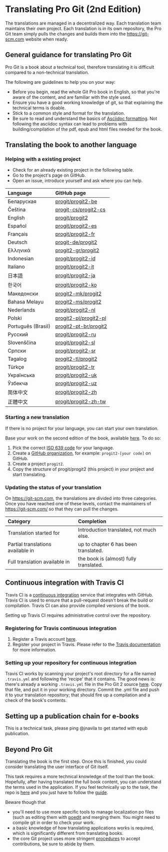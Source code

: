 # Translating Pro Git (2nd Edition)

The translations are managed in a decentralized way. Each translation team maintains their own project. Each translation is in its own repository, the Pro Git team simply pulls the changes and builds them into the https://git-scm.com website when ready.

## General guidance for translating Pro Git

Pro Git is a book about a technical tool, therefore translating it is difficult compared to a non-technical translation.

The following are guidelines to help you on your way:
* Before you begin, read the whole Git Pro book in English, so that you're aware of the content, and are familiar with the style used.
* Ensure you have a good working knowledge of git, so that explaining the technical terms is doable.
* Stick to a common style and format for the translation.
* Be sure to read and understand the basics of [Asciidoc formatting](https://asciidoctor.org/docs/asciidoc-syntax-quick-reference/). Not following the asciidoc syntax can lead to problems with building/compilation of the pdf, epub and html files needed for the book.

## Translating the book to another language

### Helping with a existing project

* Check for an already existing project in the following table.
* Go to the project's page on GitHub.
* Open an issue, introduce yourself and ask where you can help.

| Language     | GitHub page     |
| :------------- | :------------- |
| Беларуская  | [progit/progit2-be](https://github.com/progit/progit2-be) |
| Čeština    | [progit-cs/progit2-cs](https://github.com/progit-cs/progit2-cs) |
| English    | [progit/progit2](https://github.com/progit/progit2) |
| Español    | [progit/progit2-es](https://github.com/progit/progit2-es) |
| Français   | [progit/progit2-fr](https://github.com/progit/progit2-fr) |
| Deutsch    | [progit-de/progit2](https://github.com/progit-de/progit2) |
| Ελληνικά   | [progit2-gr/progit2](https://github.com/progit2-gr/progit2) |
| Indonesian | [progit/progit2-id](https://github.com/progit/progit2-id) |
| Italiano   | [progit/progit2-it](https://github.com/progit/progit2-it) |
| 日本語   | [progit/progit2-ja](https://github.com/progit/progit2-ja) |
| 한국어   | [progit/progit2-ko](https://github.com/progit/progit2-ko) |
| Македонски | [progit2-mk/progit2](https://github.com/progit2-mk/progit2) |
| Bahasa Melayu| [progit2-ms/progit2](https://github.com/progit2-ms/progit2) |
| Nederlands | [progit/progit2-nl](https://github.com/progit/progit2-nl) |
| Polski | [progit2-pl/progit2-pl](https://github.com/progit2-pl/progit2-pl) |
| Português (Brasil) | [progit2-pt-br/progit2](https://github.com/progit2-pt-br/progit2) |
| Русский   | [progit/progit2-ru](https://github.com/progit/progit2-ru) |
| Slovenščina  | [progit/progit2-sl](https://github.com/progit/progit2-sl) |
| Српски   | [progit/progit2-sr](https://github.com/progit/progit2-sr) |
| Tagalog   | [progit2-tl/progit2](https://github.com/progit2-tl/progit2) |
| Türkçe   | [progit/progit2-tr](https://github.com/progit/progit2-tr) |
| Українська| [progit/progit2-uk](https://github.com/progit/progit2-uk) |
| Ўзбекча  | [progit/progit2-uz](https://github.com/progit/progit2-uz) |
| 简体中文  | [progit/progit2-zh](https://github.com/progit/progit2-zh) |
| 正體中文  | [progit/progit2-zh-tw](https://github.com/progit/progit2-zh-tw) |

### Starting a new translation

If there is no project for your language, you can start your own translation.

Base your work on the second edition of the book, available [here](https://github.com/progit/progit2). To do so:
 1. Pick the correct [ISO 639 code](https://en.wikipedia.org/wiki/List_of_ISO_639-1_codes) for your language.
 1. Create a [GitHub organization](https://help.github.com/articles/creating-a-new-organization-from-scratch/), for example: `progit2-[your code]` on GitHub.
 1. Create a project ``progit2``.
 1. Copy the structure of progit/progit2 (this project) in your project and start translating.

### Updating the status of your translation

On https://git-scm.com, the translations are divided into three categories. Once you have reached one of these levels, contact the maintainers of https://git-scm.com/ so that they can pull the changes.

| Category | Completion     |
| :------------- | :------------- |
| Translation started for | Introduction translated, not much else. |
| Partial translations available in | up to chapter 6 has been translated. |
| Full translation available in |the book is (almost) fully translated. |

## Continuous integration with Travis CI

Travis CI is a [continuous integration](https://en.wikipedia.org/wiki/Continuous_integration) service that integrates with GitHub. Travis CI is used to ensure that a pull-request doesn't break the build or compilation. Travis CI can also provide compiled versions of the book.

Setting up Travis CI requires administrative control over the repository.

### Registering for Travis continuous integration

1. Register a Travis account [here](https://travis-ci.org/).
1. Register your project in Travis.
Please refer to the [Travis documentation](https://docs.travis-ci.com/) for more information.

### Setting up your repository for continuous integration

Travis CI works by scanning your project's root directory for a file named `.travis.yml` and following the 'recipe' that it contains. The good news is: there's already a working `.travis.yml` file in the Pro Git 2 source [here](https://raw.githubusercontent.com/progit/progit2-pub/master/travis.yml).
Copy that file, and put it in your working directory. Commit the .yml file and push it to your translation repository; that should fire up a compilation and a check of the book's contents.

## Setting up a publication chain for e-books

This is a technical task, please ping @jnavila to get started with epub publication.

## Beyond Pro Git

Translating the book is the first step. Once this is finished, you could consider translating the user interface of Git itself.

This task requires a more technical knowledge of the tool than the book. Hopefully, after having translated the full book content, you can understand the terms used in the application. If you feel technically up to the task, the repo is [here](https://github.com/git-l10n/git-po) and you just have to follow the [guide](https://github.com/git-l10n/git-po/blob/master/po/README).

Beware though that

 * you'll need to use more specific tools to manage localization po files (such as editing them with [poedit](https://poedit.net/) and merging them. You might need to compile git in order to check your work.
 * a basic knowledge of how translating applications works is required, which is significantly different from translating books.
 * the core Git project uses more stringent [procedures](https://github.com/git-l10n/git-po/blob/master/Documentation/SubmittingPatches) to accept contributions, be sure to abide by them.
